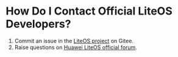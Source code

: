 # How Do I Contact Official LiteOS Developers?<a name="EN-US_TOPIC_0314628539"></a>

1.  Commit an issue in the  [LiteOS project](https://gitee.com/LiteOS/LiteOS/issues)  on Gitee.
2.  Raise questions on  [Huawei LiteOS official forum](https://bbs.huaweicloud.com/forum/forum-729-1.html).

